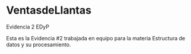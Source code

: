 # VentasdeLlantas
Evidencia 2 EDyP

Esta es la Evidencia #2 trabajada en equipo para la materia Estructura de datos y su procesamiento. 
